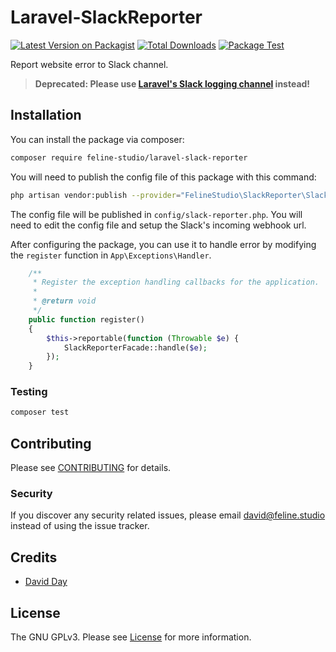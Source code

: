 # Laravel-SlackReporter

[![Latest Version on Packagist](https://img.shields.io/packagist/v/feline-studio/laravel-slack-reporter.svg?style=flat-square)](https://packagist.org/packages/feline-studio/laravel-slack-reporter)
[![Total Downloads](https://img.shields.io/packagist/dt/feline-studio/laravel-slack-reporter.svg?style=flat-square)](https://packagist.org/packages/feline-studio/laravel-slack-reporter)
[![Package Test](https://github.com/Feline-Studio/Laravel-SlackReporter/actions/workflows/test.yml/badge.svg)](https://github.com/Feline-Studio/Laravel-SlackReporter/actions/workflows/test.yml)

Report website error to Slack channel.

> **Deprecated: Please use [Laravel's Slack logging channel](https://laravel.com/docs/9.x/logging#configuring-the-slack-channel) instead!**

## Installation

You can install the package via composer:

```bash
composer require feline-studio/laravel-slack-reporter
```

You will need to publish the config file of this package with this command:

```bash
php artisan vendor:publish --provider="FelineStudio\SlackReporter\SlackReporterServiceProvider"
```

The config file will be published in `config/slack-reporter.php`.
You will need to edit the config file and setup the Slack's incoming webhook url.

After configuring the package, you can use it to handle error by modifying the `register` function in `App\Exceptions\Handler`.

```php
    /**
     * Register the exception handling callbacks for the application.
     *
     * @return void
     */
    public function register()
    {
        $this->reportable(function (Throwable $e) {
            SlackReporterFacade::handle($e);
        });
    }
```


### Testing

```bash
composer test
```

## Contributing

Please see [CONTRIBUTING](CONTRIBUTING.md) for details.

### Security

If you discover any security related issues, please email david@feline.studio instead of using the issue tracker.

## Credits

-   [David Day](https://github.com/dj6082013)

## License

The GNU GPLv3. Please see [License](LICENSE) for more information.
